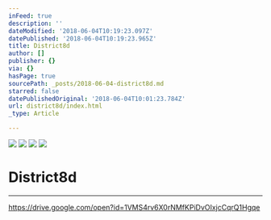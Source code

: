 ```yaml
---
inFeed: true
description: ''
dateModified: '2018-06-04T10:19:23.097Z'
datePublished: '2018-06-04T10:19:23.965Z'
title: District8d
author: []
publisher: {}
via: {}
hasPage: true
sourcePath: _posts/2018-06-04-district8d.md
starred: false
datePublishedOriginal: '2018-06-04T10:01:23.784Z'
url: district8d/index.html
_type: Article

---
```

![](https://imgflo.herokuapp.com/graph/2b2431f8e7ba7b0/18f4e0dfc942fe21f72ca99e0c337f2b/croprotate.png?cropheight=3385&cropwidth=2148&degrees=0&input=https%3A%2F%2Fthe-grid-user-content.s3-us-west-2.amazonaws.com%2Fc917fa6e-5314-4c7e-ad04-98e58ea73772.png&x=162&y=69)
![](https://imgflo.herokuapp.com/graph/2b2431f8e7ba7b0/af6900dc4c318e4e6f896a8cf6e06209/croprotate.png?cropheight=3508&cropwidth=2159&degrees=0&input=https%3A%2F%2Fthe-grid-user-content.s3-us-west-2.amazonaws.com%2Fd0d74fcd-4394-4885-b15b-ba49ed9132a9.png&x=162&y=0)
![](https://the-grid-user-content.s3-us-west-2.amazonaws.com/bf4f7415-993e-4b7a-a85d-2a65a173a0f2.png)
![](https://the-grid-user-content.s3-us-west-2.amazonaws.com/8a49d522-dbbb-4e70-9773-41887ee663d6.png)

# District8d

---

https://drive.google.com/open?id=1VMS4rv6X0rNMfKPiDvOIxjcCqrQ1Hgqe